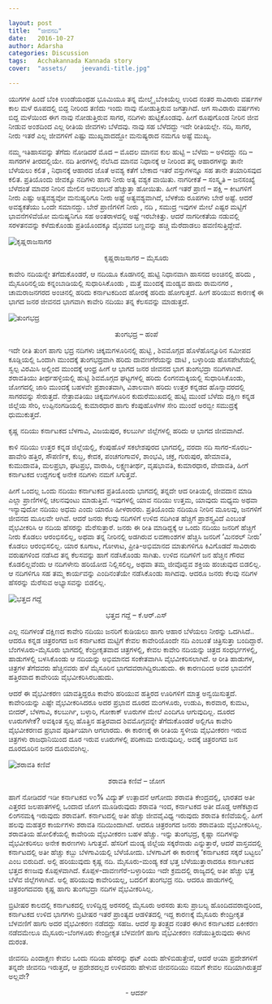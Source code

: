```yaml
---

layout: post
title:  "ಜೀವನದಿ"
date:   2016-10-27
author: Adarsha
categories: Discussion
tags:	Acchakannada Kannada story
cover:  "assets/ 	jeevandi-title.jpg"

---
```


ಯುಗಗಳ ಹಿಂದೆ ಬೆಂಕಿ ಉಂಡೆಯಂಥಹ ಭೂಮಿಯೂ ತನ್ನ ಮೇಲ್ಮೈ  ಬೆಂಕಿಯೆಲ್ಲ ಉರಿದ ನಂತರ ಸಾವಿರಾರು ವರ್ಷಗಳ ಕಾಲ ಮಳೆ ರೂಪದಲ್ಲಿ ಬಿದ್ದ ನೀರಿಂದ ತಣಿದು ಇಂದು ನಾವು ನೋಡುತ್ತಿರುವ ಜಗತ್ತಾಗಿದೆ. ಆಗ ಸಾವಿರಾರು ವರ್ಷಗಳು ಬಿದ್ದ ಮಳೆಯಿಂದ  ಈಗ ನಾವು ನೋಡುತ್ತಿರುವ ಸಾಗರ, ನದಿಗಳು ಹುಟ್ಟಿಕೊಂಡವು. ಹೀಗೆ ರೂಪುಗೊಂಡ ನೀರಿನ ಜೀವ ನೀಡುವ ಅಂಶದಿಂದ ಎಲ್ಲ ರೀತಿಯ ಜೀವಗಳು ಬೆಳೆದವು. ನಾವು ಸಹ ಬೆಳೆದದ್ದು ಇದೇ ರೀತಿಯಲ್ಲೇ. ನದಿ, ಸಾಗರ, ನೀರು ಇತರೆ ಎಲ್ಲ ಜೀವಗಳಿಗೆ ಎಷ್ಟು ಮುಖ್ಯವಾದದ್ದೋ ಮನುಷ್ಯರಾದ ನಮಗೂ ಅಷ್ಟೆ ಮುಖ್ಯ.<!--more-->

ನಮ್ಮ ಇತಿಹಾಸವನ್ನು ತೆಗೆದು ನೋಡಿದರೆ ಮೊದ –  ಮೊದಲ ಮಾನವ ಕುಲ ಹುಟ್ಟಿ – ಬೆಳೆದು  – ಅಳಿದದ್ದು  ನದಿ – ಸಾಗರಗಳ ತೀರದಲ್ಲಿಯೇ. ನದಿ ತೀರಗಳಲ್ಲಿ ನೆಲೆಸಿದ ಮಾನವ ನಿಧಾನಕ್ಕೆ  ಆ ನೀರಿಂದ ತನ್ನ ಆಹಾರಗಳನ್ನು ತಾನೇ ಬೆಳೆಯಲು ಕಲಿತ , ನಿಧಾನಕ್ಕೆ ಆಹಾರದ ಜೊತೆ ಅವಶ್ಯ ಕತೆಗೆ ಬೇಕಾದ ಇತರೆ ವಸ್ತುಗಳನ್ನೂ ಸಹ ತಾನೇ ತಯಾರಿಸವುದ ಕಲಿತ. ಪ್ರತಿಯೊಂದು ಜೀವಕ್ಕೂ  ನದಿಗಳು ಹಾಗು ನೀರು ಅತ್ಯ ವಶ್ಯಕ ವಾಯಿತು. ನಾಗರೀಕತೆ – ಸಂಸ್ಕೃತಿ – ಜನಸಂಖ್ಯೆ ಬೆಳೆದಂತೆ ಮಾವರ ನೀರಿನ ಮೇಲಿನ ಅವಲಂಬನೆ ಹೆಚ್ಚುತ್ತಾ ಹೋಯಿತು. ಹೀಗೆ ಇತರೆ ಪ್ರಾಣಿ – ಪಕ್ಷಿ – ಕೀಟಗಳಿಗೆ ನೀರು ಎಷ್ಟು ಅತ್ಯವಶ್ಯವೋ ಮನುಷ್ಯರಿಗೂ ನೀರು ಅಷ್ಟೆ ಅತ್ಯವಶ್ಯವಾಗಿದೆ, ಬೆಳಕೆಯ ರೂಪಗಳು ಬೇರೆ ಅಷ್ಟೆ. ಆದರೆ ಅವಶ್ಯಕತೆಯು ಒಂದೇ ಸಮಾನದ್ದು. ಬೇರೆ ಪ್ರಾಣಿಗಳಿಗೆ ನೀರು , ನದಿ , ಸಮುದ್ರ ಇವುಗಳ ಮೇಲೆ ಎಷ್ಟರ ಮಟ್ಟಿಗೆ ಭಾವನೆಗಳಿವೆಯೋ ಮನುಷ್ಯನಿಗೂ ಸಹ ಅಂತರಾಳದಲ್ಲಿ ಅಷ್ಟೆ ಇರಬೇಕಿತ್ತು. ಆದರೆ ನಾಗರೀಕತೆಯ ನಡುವಲ್ಲಿ ಸರಳತನವನ್ನು ಕಳೆದುಕೊಂಡು ಪ್ರತಿಯೊಂದಕ್ಕೂ ವೈಭವದ ಬಣ್ಣವನ್ನು ಹಚ್ಚಿ ಮೆರೆದಾಡಲು ಹವಣಿಸುತ್ತಿದ್ದೇವೆ.

![ಕೃಷ್ಣರಾಜಸಾಗರ](/assets/img/krs.jpg  "KRS")
<p align="center">ಕೃಷ್ಣರಾಜಸಾಗರ – ಮೈಸೂರು</p>
ಕಾವೇರಿ ನದಿಯನ್ನೇ ತಗೆದುಕೊಂಡರೆ, ಆ ನದಿಯೂ ಕೊಡಗಿನಲ್ಲಿ ಹುಟ್ಟಿ ನಿಧಾನವಾಗಿ ಹಾಸನದ ಅಂಚಿನಲ್ಲಿ ಹರಿದು , ಮೈಸೂರಿನಲ್ಲಿಯ ಕನ್ನಂಬಾಡಿಯಲ್ಲಿ ಸುಧಾರಿಸಿಕೊಂಡು , ಮತ್ತೆ ಮುಂದಕ್ಕೆ ಮಂಡ್ಯವ ಹಾದು ರಾಮನಗರ , ಚಾಮರಾಜನಗರದ ಅಂಚಿನಲ್ಲಿ ಹರಿದು ಕರ್ನಾಟಕದಿಂದ ಹೋರಕ್ಕೆ ಹರಿದು ಹೋಗುತ್ತದೆ. ಹೀಗೆ ಹರಿಯುವ ಕಾರಣಕ್ಕೆ ಈ ಭಾಗದ ಜನರ ಜೀವನದ ಭಾಗವಾಗಿ ಕಾವೇರಿ ನದಿಯು ತನ್ನ ಕೆಲಸವನ್ನು ಮಾಡುತ್ತದೆ.

![ತುಂಗಭದ್ರ](/assets/img/tungabhadra_hampe.jpg  "Tungabhadra-hampe")

<p align="center"> ತುಂಗಭದ್ರ – ಹಂಪೆ</p>

ಇದೇ ರೀತಿ ತುಂಗ ಹಾಗು ಭದ್ರ ನದಿಗಳು ಚಿಕ್ಕಮಗಳೂರಿನಲ್ಲಿ ಹುಟ್ಟಿ , ಶಿವಮೊಗ್ಗದ ಹೊಳೆಹೊನ್ನೂರಿನ ಸಮೀಪದ ಕೂಡ್ಲಿಯಲ್ಲಿ ಒಂದಾಗಿ ಮುಂದಕ್ಕೆ ತುಂಗಭದ್ರವಾಗಿ ಹರಿದು ದಾವಣಗೆರೆಯನ್ನು ದಾಟಿ , ಬಳ್ಳಾರಿಯ ಹೊಸಪೇಟೆಯಲ್ಲಿ ಸ್ವಲ್ಪ ವಿರಮಿಸಿ ಅಲ್ಲಿಂದ ಮುಂದಕ್ಕೆ ಆಂಧ್ರ ಹೀಗೆ ಆ ಭಾಗದ ಜನರ ಜೀವನದ ಭಾಗ ತುಂಗಭದ್ರಾ ನದಿಗಳಾಗಿವೆ. ಶರಾವತಿಯು ತೀರ್ಥಹಳ್ಳಿಯಲ್ಲಿ ಹುಟ್ಟಿ ಶಿವಮೊಗ್ಗದ ಘಟ್ಟಗಳಲ್ಲಿ ಹರಿದು ಲಿಂಗನಮಕ್ಕಿಯಲ್ಲಿ ಸುಧಾರಿಸಿಕೊಂಡು, ಜೋಗದಲ್ಲಿ ಜಾರಿ ಮುಂದಕ್ಕೆ ಬಹಳವೇ ಪ್ರಶಾಂತವಾಗಿ, ವಿಶಾಲವಾಗಿ ಹರಿದು ಉತ್ತರ ಕನ್ನಡದ ಹೊನ್ನಾವರದಲ್ಲಿ ಸಾಗರವನ್ನು ಸೇರುತ್ತದೆ.
ನೇತ್ರಾವತಿಯು ಚಿಕ್ಕಮಗಳೂರಿನ ಕುದುರೆಮುಖದಲ್ಲಿ ಹುಟ್ಟಿ ಮುಂದೆ ಬೆಳೆದು ದಕ್ಷಿಣ ಕನ್ನಡ ಜಿಲ್ಲೆಯ ಸೇರಿ, ಉಪ್ಪಿನಂಗಡಿಯಲ್ಲಿ ಕುಮಾರಧಾರ ಹಾಗು ಕೆಂಪುಹೊಳೆಗಳ ಸೇರಿ ಮುಂದೆ ಅರಬ್ಬೀ ಸಮುದ್ರಕ್ಕೆ ಧುಮುಕುತ್ತದೆ.

ಕೃಷ್ಣ ನದಿಯು ಕರ್ನಾಟಕದ ಬೆಳಗಾವಿ, ವಿಜಯಪುರ, ಕಲಬುರ್ಗಿ ಜಿಲ್ಲೆಗಳಲ್ಲಿ ಹರಿದು ಆ ಭಾಗದ ಜೀವವಾಗಿದೆ.

ಕಾಳಿ ನದಿಯು ಉತ್ತರ ಕನ್ನಡ ಜಿಲ್ಲೆಯಲ್ಲಿ, ಕೆಂಪುಹೊಳೆ ಸಕಲೇಶಪುರದ ಭಾಗದಲ್ಲಿ, ವರದಾ ನದಿ ಸಾಗರ-ಸೊರಬ-ಹಾವೇರಿ ಹತ್ತಿರ, ಸೌಪರ್ಣಿಕ, ಕುಬ್ಜ, ಕೇದಕ, ಪಂಚಗಂಗಾವಳಿ, ಶಾಂಭವಿ, ಚಕ್ರ, ಗುರುಪುರ, ಹೇಮಾವತಿ, ಕುಮುದಾವತಿ, ಮಲಪ್ರಭಾ, ಘಟಪ್ರಭ, ವಾರಾಹಿ, ಲಕ್ಷ್ಮಣತೀರ್ಥ, ವೃಷಭಾವತಿ, ಕುಮಾರಧಾರ, ವೇದಾವತಿ, ಹೀಗೆ ಕರ್ನಾಟಕದ ಉದ್ದಗಲಕ್ಕೆ ಅನೇಕ ನದಿಗಳು ನಮಗೆ ಸಿಗುತ್ತವೆ.

ಹೀಗೆ ಒಂದಲ್ಲ ಒಂದು ನದಿಯು ಕರ್ನಾಟಕದ ಪ್ರತಿಯೊಂದು ಭಾಗದಲ್ಲಿ ತನ್ನದೇ ಆದ ರೀತಿಯಲ್ಲಿ ಜೀವದಾನ ಮಾಡಿ ಎಲ್ಲಾ ಪ್ರಾಣಿಗಳಲ್ಲಿ ಚಲನವುಂಟು ಮಾಡುತ್ತಿವೆ. ಇವುಗಳಲ್ಲಿ ಯಾವ ನದಿಯು ಉತ್ತಮ, ಯಾವುದು ಮಧ್ಯಮ ಅಥವಾ ಇನ್ಯಾವುದೋ ನದಿಯು ಅಧಮ ಎಂದು ಯಾರೂ ಹೀಳರಾರರು. ಪ್ರತಿಯೊಂದು ನದಿಯೂ ನೀರಿನ ಮೂಲವು, ಜನಗಳಿಗೆ ಜೀವನದ ಮೂಲವೇ ಆಗಿವೆ. ಆದರೆ ಜನರು ಕೆಲವು ನದಿಗಳಿಗೆ ಉಳಿದ ನದಿಗಿಂತ ಹೆಚ್ಚಿಗೆ ಪ್ರಾಶಸ್ತ್ಯವಿದೆ ಎಂಬಂತೆ ವೈಭವೀಕರಿಸಿ ಆ ನದಿಯ ಹೆಸರನ್ನು ಮೆರೆಸುತ್ತಾರೆ. ಜನರು ಈ ರೀತಿ ಮಾಡಿದ್ದಕ್ಕೆ ಆ ಒಂದು ನದಿಯು ಜನರಿಗೆ ಹೆಚ್ಚಿಗೆ ನೀರು ಕೊಡಲು ಆರಂಭಿಸಲಿಲ್ಲ, ಅಥವಾ ತನ್ನ ನೀರಿನಲ್ಲಿ ಅಡಗಿರುವ ಲವಣಾಂಶಗಳ ಹೆಚ್ಚಿಸಿ ಜನರಿಗೆ ‘ಮಿನರಲ್ ನೀರು’ ಕೊಡಲು ಆರಂಭಿಸಲಿಲ್ಲ. ಯಾರ ಕೂಗಾಟ, ಗೋಳಾಟ, ಪ್ರೀತಿ-ಅಭಿಮಾನದ ಮಾತುಗಳಿಗೂ ಕಿವಿಗೊಡದೆ ಸಾವಿರಾರು ವರುಷಗಳಿಂದ ನಡೆಸಿದ ತನ್ನ ಕೆಲಸವನ್ನು ಹಾಗೆ ನಡೆಸಿಕೊಂಡು ಸಾಗಿತು. ಉಳಿದ ನದಿಗಳಿಗೆ ಜನ ಹೆಚ್ಚಿನ ಗೌರವ ಕೊಡಲಿಲ್ಲವೆಂದು ಆ ನದಿಗಳೇನು ಹರಿಯೋದ ನಿಲ್ಲಿಸಲಿಲ್ಲ, ಅಥವಾ ತಮ್ಮ ಜೀವೊದ್ಭವ ಶಕ್ತಿಯ ಹಂಚುವುದ ಬಿಡಲಿಲ್ಲ. ಆ ನದಿಗಳಿಗೂ ಸಹ ತಮ್ಮ ಕಾರ್ಯವನ್ನು ಎಂದಿನಂತೆಯೇ ನಡೆಸಿಕೊಂಡು ಸಾಗಿದವು. ಆದರೂ ಜನರು ಕೆಲವು ನದಿಗಳ ಹೆಸರನ್ನು ಮೆರೆಸುವ ಅಭ್ಯಾಸವನ್ನು ಬಿಡಲಿಲ್ಲ.

![ಭತ್ತದ ಗದ್ದೆ](/assets/img/mysuru-gadde.jpg  "mysuru-gadde")
 
<p align="center"> ಭತ್ತದ ಗದ್ದೆ – ಕೆ.ಆರ್.ಎಸ್</p>

ಎಲ್ಲ ನದಿಗಳಂತೆ ದಕ್ಷಿಣದ ಕಾವೇರಿ ನದಿಯು ಜನರಿಗೆ ಕುಡಿಯಲು ಹಾಗು ಆಹಾರ ಬೆಳೆಯಲು ನೀರನ್ನು ಒದಗಿಸಿದೆ.. ಆದರೂ ಕನ್ನಡ ಚಿತ್ರರಂಗದ ಜನ ಕರ್ನಾಟಕದ ಮಟ್ಟಿಗೆ ಕೇವಲ ಕಾವೇರಿಯೊಂದೇ ನದಿ ಎಂಬಂತೆ ಚಿತ್ರಿಸುತ್ತಾ ಬಂದಿದ್ದಾರೆ. ಬೆಂಗಳೂರು-ಮೈಸೂರು ಭಾಗದಲ್ಲಿ ಕೆಂದ್ರೀಕೃತವಾದ ಚಿತ್ರಗಳಲ್ಲಿ, ಕೇವಲ ಕಾವೇರಿ ನದಿಯನ್ನು ಚಿತ್ರದ ಸಂಧರ್ಭಗಳಲ್ಲಿ, ಹಾಡುಗಳಲ್ಲಿ ಬಳಸಿಕೊಂಡು ಆ ನದಿಯನ್ನು ಅಭಿಮಾನದ ಸಂಕೇತವಾಗಿಸಿ ವೈಭವೀಕರಿಸಲಾಗಿದೆ. ಆ ರೀತಿ ಹಾಡುಗಳ, ಚಿತ್ರಗಳ ತೆಗೆದವರು ಹೆಚ್ಚಿನವರು ಹಳೆ ಮೈಸೂರಿನ ಭಾಗದವರಾಗಿದ್ದಿರಬಹುದು. ಈ ಕಾರಣದಿಂದ ಅವರ ಭಾವನೆಗೆ ಹತ್ತಿರವಾದ ಕಾವೇರಿಯ ವೈಭವೀಕರಿಸಿರಬಹುದು.

ಆದರೆ ಈ ವೈಭವೀಕರಣ ಯಾವತ್ತಿದ್ದರೂ ಕಾವೇರಿ ಹರಿಯುವ ಹತ್ತಿರದ ಊರಿಗಳಿಗೆ ಮಾತ್ರ ಅನ್ವಯಿಸುತ್ತದೆ. ಕಾವೇರಿಯನ್ನು ಎಷ್ಟೇ ವೈಭವೀಕರಿಸಿದರೂ ಅದರ ಪ್ರಭಾವ ದೂರದ ಮಂಗಳೂರು, ಉಡುಪಿ, ಕಾರವಾರ, ಕುಮಟ, ಬೀದರ್, ಬೆಳಗಾವಿ, ಕಲಬುರ್ಗಿ, ಬಳ್ಳಾರಿ, ಗೋಕಾಕ್ ಊರುಗಳ ಮೇಲೆ ಎಂದಿಗೂ ಆಗುವುದಿಲ್ಲ. ದೂರದ ಊರುಗಳೇಕೆ? ಅವಕ್ಕಿಂತ ಸ್ವಲ್ಪ ಹೊತ್ತಿನ ಹತ್ತಿರವಾದ ಶಿವಮೊಗ್ಗವನ್ನೇ ತೆಗೆದುಕೊಂಡರೆ ಅಲ್ಲಿಗೂ ಕಾವೇರಿ ವೈಭವೀಕರಣದ ಪ್ರಭಾವ ಪೂರ್ತಿಯಾಗಿ ಆಗಲಾರದು. ಈ ಕಾರಣಕ್ಕೆ  ಈ ರೀತಿಯ ಸ್ಥಳೀಯ ವೈಭವೀಕರಣ ಇರುವ ಚಿತ್ರಗಳು ರಾಜಧಾನಿಯಿಂದ ದೂರ ಇರುವ ಊರುಗಳಲ್ಲಿ ಪರಿಣಾಮ ಬೀರುವುದಿಲ್ಲ. ಅದಕ್ಕೆ ಚಿತ್ರರಂಗದ ಜನ ದೂರದೂರಿನ ಜನರ ದೂರುವಂಗಿಲ್ಲ.

![ಶರಾವತಿ ಕಣಿವೆ](/assets/img/sharavathi.jpg  "sharavathi kanive")

<p align="center"> ಶರಾವತಿ ಕಣಿವೆ – ಜೋಗ </p>

ಹಾಗೆ ನೋಡಿದರೆ ಇಡೀ ಕರ್ನಾಟಕದ ೪೦% ವಿದ್ಯುತ್ ಉತ್ಪಾದನೆ ಆಗೋದು ಶರಾವತಿ ಕೇಂದ್ರದಲ್ಲಿ, ಭಾರತದ ಅತೀ ಎತ್ತರದ ಜಲಪಾತಗಳಲ್ಲಿ ಒಂದಾದ ಜೋಗ ಮೂಡಿರುವುದು ಶರಾವತಿ ಇಂದ, ಕರ್ನಾಟಕದ ಅತೀ ದೊಡ್ಡ ಆಣೆಕಟ್ತಾದ ಲಿಂಗನಮಕ್ಕಿ ಇರುವುದು ಶರಾವತಿಗೆ. ಕರ್ನಾಟದಲ್ಲಿ ಅತೀ ಹೆಚ್ಚು ಜೀವವೈವಿಧ್ಯ ಇರುವುದು ಶರಾವತಿ ಕಣಿವೆಯಲ್ಲಿ. ಹೀಗೆ ಹಲವು ಮಹತ್ತರ ಕಾರ್ಯಗಳು ಶರಾವತಿ ನದಿಯಿಂದಾಗಿದೆ. ಆದರೂ ಚಿತ್ರರಂಗದ ಜನರು ಶರಾವತಿಯ ವೈಭವೀಕರಿಸಿಲ್ಲ. ಶರಾವತಿಯ ಹೋಲಿಕೆಯಲ್ಲಿ ಕಾವೇರಿಯ ವೈಭವೀಕರಣ ಬಹಳ ಹೆಚ್ಚು. ಇನ್ನು ತುಂಗಭದ್ರ, ಕೃಷ್ಣಾ ನದಿಗಳನ್ನು ವೈಭವೀಕರಿಸಲು ಅನೇಕ ಕಾರಣಗಳು ಸಿಗುತ್ತವೆ. ಹೆಸರಿಗೆ ಮಂಡ್ಯ ಜಿಲ್ಲೆಯ ಸಕ್ಕರೆನಾಡು ಎನ್ನುತ್ತಾರೆ, ಆದರೆ ವಾಸ್ತವದಲ್ಲಿ ಕರ್ನಾಟದಲ್ಲಿ ಅತೀ ಹೆಚ್ಚು ಕಬ್ಬು ಬೆಳಗಾವಿಯಲ್ಲಿ ಬೆಳೆಯೋದು. ಬೆಳಗಾವಿಗೆ ಈ ಕಾರಣಕ್ಕೆ ‘ಕರ್ನಾಟಕದ ಸಕ್ಕರೆ ಬಟ್ಟಲು’ ಎಂಬ ಬಿರುದಿದೆ. ಅಲ್ಲಿ ಹರಿಯುವುದು ಕೃಷ್ಣ ನದಿ. ಮೈಸೂರು-ಮಂಡ್ಯ ಕಡೆ ಭತ್ತ ಬೆಳೆಯುತ್ತಾರಾದರೂ ಕರ್ನಾಟಕದ ಭತ್ತದ ಕಣಜವು ಕೊಪ್ಪಳವಾಗಿದೆ. ಕೊಪ್ಪಳ-ದಾವಣಗೆರೆ-ಬಳ್ಳಾರಿಯು ಇದೇ ಕ್ರಮದಲ್ಲಿ ರಾಜ್ಯದಲ್ಲಿ ಅತೀ ಹೆಚ್ಚು ಭತ್ತ ಬೆಳೆವ ಜಿಲ್ಲೆಗಳಾಗಿವೆ. ಅಲ್ಲಿ ಹರಿಯುವು ಕಾವೇರಿಯಲ್ಲ, ಬದಲಿಗೆ ತುಂಗಭದ್ರ ನದಿ. ಆದರೂ ಹಾಡುಗಳಲ್ಲಿ ಚಿತ್ರರಂಗದವರು ಕೃಷ್ಣ ಹಾಗು ತುಂಗಭದ್ರಾ ನದಿಗಳ ವೈಭವೀಕರಿಸಿಲ್ಲ.

ಬ್ರಿಟೀಷರ ಕಾಲದಲ್ಲಿ ಕರ್ನಾಟಕದಲ್ಲಿ ಉಳಿದ್ದಿದ್ದ ಅರಸರಲ್ಲಿ ಮೈಸೂರು ಅರಸರು ತುಸು ಪ್ರಾಬಲ್ಯ ಹೊಂದಿದವರಾದ್ದರಿಂದ, ಕರ್ನಾಟಕದ ಉಳಿದ ಭಾಗಗಳು ಬ್ರಿಟೀಷರ ಇತರೆ ಪ್ರಾಂತ್ಯದ ಆಡಳಿತದಲ್ಲಿ ಇದ್ದ ಕಾರಣಕ್ಕೆ ಮೈಸೂರು ಕೇಂದ್ರೀಕೃತ ಬೆಳವಣಿಗೆ ಹಾಗು ಅದರ ವೈಭವೀಕರಣ ನಡೆದದ್ದು ಸಹಜ. ಆದರೆ ಸ್ವಾತಂತ್ರ್ಯದ ನಂತರ ಈಗಿನ ಕರ್ನಾಟಕದ ಏಕೀಕರಣ ನಡೆದಮೇಲೂ ಮೈಸೂರು-ಬೆಂಗಳೂರು ಕೇಂದ್ರೀಕೃತ ಬೆಳವಣಿಗೆ ಹಾಗು ವೈಭವೀಕರಣ ನಡೆಯುತ್ತಿರುವುದು ಈಗಿನ ದುರಂತ.

ಜೀವನದಿ ಎಂದಾಕ್ಷಣ ಕೇವಲ ಒಂದು ನದಿಯ ಹೆಸರನ್ನು ಥಟ್ ಎಂದು ಹೇಳಿಬಿಡುತ್ತೇವೆ, ಆದರೆ ಆಯಾ ಪ್ರದೇಶಗಳಿಗೆ ತನ್ನದೇ ಜೀವನದಿ ಇರುತ್ತದೆ, ಆ ಪ್ರದೇಶದಲ್ಲದ ಉಳಿದವರು ಹೇಳುವ ಜೀವನದಿಯು ನಮಗೆ ಕೇವಲ ನದಿಯಾಗಿರುತ್ತದೆ ಅಲ್ಲವೇ?<br>

<p align="center">- ಆದರ್ಶ</p>

